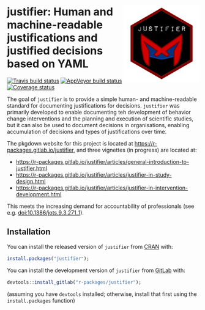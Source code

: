 
<!-- README.md is generated from README.Rmd. Please edit that file -->

# <img src='img/justifier-logo.png' align="right" height="200" /> justifier: Human and machine-readable justifications and justified decisions based on YAML

<!-- badges: start -->

[![Travis build
status](https://travis-ci.org/academy-of-behavior-change/justifier.svg?branch=master)](https://travis-ci.org/academy-of-behavior-change/justifier)
[![AppVeyor build
status](https://ci.appveyor.com/api/projects/status/github/academy-of-behavior-change/justifier?branch=master&svg=true)](https://ci.appveyor.com/project/academy-of-behavior-change/justifier)
[![Coverage
status](https://codecov.io/gh/academy-of-behavior-change/justifier/branch/master/graph/badge.svg)](https://codecov.io/github/academy-of-behavior-change/justifier?branch=master)

<!-- badges: end -->

The goal of `justifier` is to provide a simple human- and
machine-readable standard for documenting justifications for decisions.
`justifier` was primarily developed to enable documenting teh
development of behavior change interventions and the planning and
execution of scientific studies, but it can also be used to document
decisions in organisations, enabling accumulation of decisions and types
of justifications over time.

The pkgdown website for this project is located at
<https://r-packages.gitlab.io/justifier>, and three vignettes (in
progress) are located at:

  - <https://r-packages.gitlab.io/justifier/articles/general-introduction-to-justifier.html>
  - <https://r-packages.gitlab.io/justifier/articles/justifier-in-study-design.html>
  - <https://r-packages.gitlab.io/justifier/articles/justifier-in-intervention-development.html>

This meets the increasing demand for accountability of professionals
(see e.g. <doi:10.1386/jots.9.3.271_1>).

## Installation

You can install the released version of `justifier` from
[CRAN](https://CRAN.R-project.org) with:

``` r
install.packages("justifier");
```

You can install the development version of `justifier` from
[GitLab](https://gitlab.com) with:

``` r
devtools::install_gitlab("r-packages/justifier");
```

(assuming you have `devtools` installed; otherwise, install that first
using the `install.packages` function)
